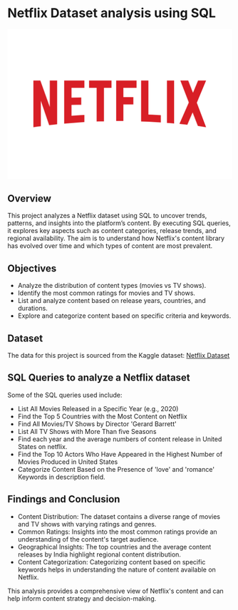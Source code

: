 # Netflix Dataset analysis using SQL

![Netflix Logo](https://github.com/mmujahed96/Netflix_Dataset_SQL_Project/blob/main/Netflix-Logo.png)

## Overview
This project analyzes a Netflix dataset using SQL to uncover trends, patterns, and insights into the platform’s content. By executing SQL queries, it explores key aspects such as content categories, release trends, and regional availability. 
The aim is to understand how Netflix's content library has evolved over time and which types of content are most prevalent.

## Objectives
* Analyze the distribution of content types (movies vs TV shows).
* Identify the most common ratings for movies and TV shows.
* List and analyze content based on release years, countries, and durations.
* Explore and categorize content based on specific criteria and keywords.

## Dataset
The data for this project is sourced from the Kaggle dataset:
[Netflix Dataset](https://www.kaggle.com/datasets/shivamb/netflix-shows?resource=download)

## SQL Queries to analyze a Netflix dataset
Some of the SQL queries used include:
* List All Movies Released in a Specific Year (e.g., 2020)
* Find the Top 5 Countries with the Most Content on Netflix
* Find All Movies/TV Shows by Director 'Gerard Barrett'
* List All TV Shows with More Than five Seasons
* Find each year and the average numbers of content release in United States on netflix.
* Find the Top 10 Actors Who Have Appeared in the Highest Number of Movies Produced in United States
* Categorize Content Based on the Presence of 'love' and 'romance' Keywords in description field.

  
## Findings and Conclusion
* Content Distribution: The dataset contains a diverse range of movies and TV shows with varying ratings and genres.
* Common Ratings: Insights into the most common ratings provide an understanding of the content's target audience.
* Geographical Insights: The top countries and the average content releases by India highlight regional content distribution.
* Content Categorization: Categorizing content based on specific keywords helps in understanding the nature of content available on Netflix.

This analysis provides a comprehensive view of Netflix's content and can help inform content strategy and decision-making.
